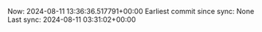 Now: 2024-08-11 13:36:36.517791+00:00 Earliest commit since sync: None Last sync: 2024-08-11 03:31:02+00:00
